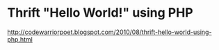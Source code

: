 Thrift "Hello World!" using PHP
===============================

http://codewarriorpoet.blogspot.com/2010/08/thrift-hello-world-using-php.html
